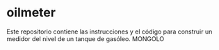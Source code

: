 # oilmeter

Este repositorio contiene las instrucciones y el código para construir un medidor del nivel de un tanque de gasóleo. MONGOLO

